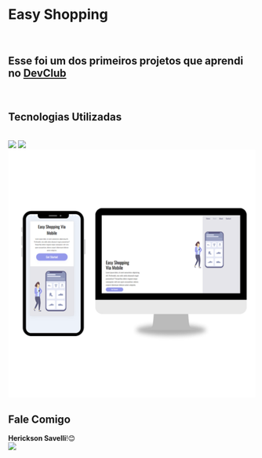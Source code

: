<h1>Easy Shopping</h1>
<br>
<h2>Esse foi um dos primeiros projetos que aprendi no <a href="https://rodolfomori.com.br/devclub">DevClub</a></h2>
<br>
<h2>Tecnologias Utilizadas</h2>
<br>
<img src="https://img.shields.io/badge/HTML5-E34F26?style=for-the-badge&logo=html5&logoColor=white"/>
<img src="https://img.shields.io/badge/CSS3-1572B6?style=for-the-badge&logo=css3&logoColor=white"/>

<img src="https://github.com/HericksonSavelli/Easy-Shopping-/blob/master/Imagem%20Cel%20-%20Descktop.png?raw=true"/>

<h2><strong>Fale Comigo</strong></h2>
<Strong>Herickson Savelli</Strong>!😊
<br>
<a href="https://www.linkedin.com/in/herickson-savelli-7a7152237/"><img src="https://img.shields.io/badge/LinkedIn-0077B5?style=for-the-badge&logo=linkedin&logoColor=white"></a>

